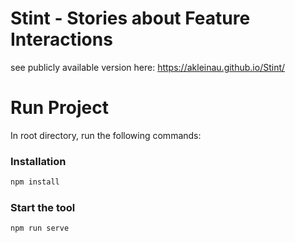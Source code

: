 # Stint - Stories about Feature Interactions

see publicly available version here: https://akleinau.github.io/Stint/

# Run Project
In root directory, run the following commands:

### Installation

```sh
npm install
```

### Start the tool

```sh
npm run serve
```